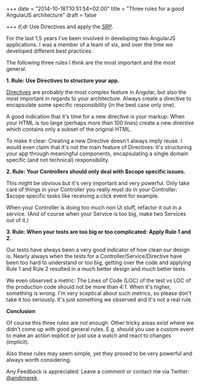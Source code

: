 +++
date = "2014-10-18T10:51:54+02:00"
title = "Three rules for a good AngularJS architecture"
draft = false

+++
*tl;dr* Use Directives and apply the [SRP](http://en.wikipedia.org/wiki/Single_responsibility_principle).

For the last 1,5 years I've been involved in developing two AngularJS applications. I was a member of a team of six, and over the time we developed different best practices. 

The following three rules I think are the most important and the most general. 

**1. Rule: Use Directives to structure your app.**

[Directives](https://docs.angularjs.org/guide/directive) are probably the most complex feature in Angular, but also the most important in regards to your architecture. Always create a directive to encapsulate some specific responsibility (in the best case only one). 

A good indication that it's time for a new directive is your markup: When your HTML is too large (perhaps more than 100 lines) create a new directive which contains only a subset of the original HTML.

To make it clear: Creating a new Directive doesn't always imply reuse. I would even claim that it's not the main feature of Directives: It's structuring your app through meaningful components, encapsulating a single domain specific (and not technical) responsibility.

**2. Rule: Your Controllers should only deal with $scope specific issues.**

This might be obvious but it's very important and very powerful. 
Only take care of things in your Controller you really must do in your Controller: $scope specific tasks like receiving a click event for example. 

When your Controller is doing too much non UI stuff, refactor it out in a service. (And of course when your Service is too big, make two Services out of it.)


**3. Rule: When your tests are too big or too complicated: Apply Rule 1 and 2.**

Our tests have always been a very good indicator of how clean our design is. Nearly always when the tests for a Controller/Service/Directive have been too hard to understand or too big, getting over the code and applying Rule 1 and Rule 2 resulted in a much better design and much better tests. 

We even observed a metric: The Lines of Code (LOC) of the test vs LOC of the production code should not be more than 4:1. When it's higher, something is wrong. I'm very sceptical about such metrics, so please don't take it too seriously. It's just something we observed and it's not a real rule.  

**Conclusion**

Of course this three rules are not enough. Other tricky areas exist where we didn't come up with good general rules. E.g. should you use a custom event to make an action explicit or just use a watch and react to changes (implicit).

Also these rules may seem simple, yet they proved to be very powerful and always worth considering.

Any Feedback is appreciated: Leave a comment or contact me via Twitter: [@andimarek](https://www.twitter.com/andimarek).